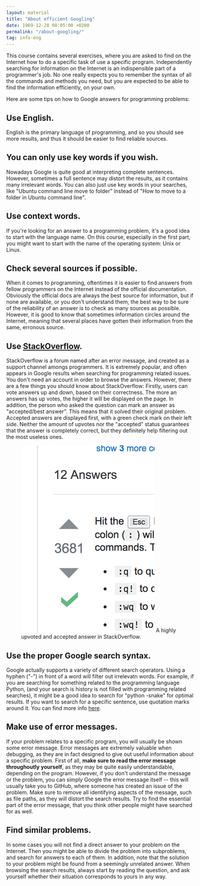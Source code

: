 ```yaml
---
layout: material
title: "About efficient Googling"
date: 1969-12-28 00:05:00 +0200
permalink: "/about-googling/"
tag: info-eng
---
```


This course contains several exercises, where you are asked to find on the Internet how to do a specific task of use a specific program. Independently searching for information on the Internet is an indispensible part of a programmer's job. No one really expects you to remember the syntax of all the commands and methods you need, but you are expected to be able to find the information efficiently, on your own. 

Here are some tips on how to Google answers for programming problems:

## Use English.

English is the primary language of programming, and so you should see more results, and thus it should be easier to find reliable sources.

## You can only use key words if you wish.

Nowadays Google is quite good at interpreting complete sentences. However, sometimes a full sentence may distort the results, as it contains many irrelevant words. You can also just use key words in your searches, like  "Ubuntu command line move to folder" instead of "How to move to a folder in Ubuntu command line". 

## Use context words.

If you're looking for an answer to a programming problem, it's a good idea to start with the language name. On this course, especially in the first part, you might want to start with the name of the operating system: Unix or Linux. 

## Check several sources if possible.

When it comes to programming, oftentimes it is easier to find answers from fellow programmers on the Internet instead of the official documentation. Obviously the official docs are always the best source for information, but if none are available, or you don't understand them, the best way to be sure of the reliability of an answer is to check as many sources as possible. However, it is good to know that sometimes information circles around the Internet, meaning that several places have gotten their information from the same, erronous source.

## Use <a href="https://stackoverflow.com/">StackOverflow</a>.

StackOverflow is a forum named after an error message, and created as a support channel amongs programmers. It is extremely popular, and often appears in Google results when searching for programming related issues. You don't need an account in order to browse the answers. However, there are a few things you should know about StackOverflow: Firstly, users can vote answers up and down, based on their correctness. The more an answers has up votes, the higher it will be displayed on the page. In addition, the person who asked the question can mark an answer as "accepted/best answer". This means that it solved their original problem. Accepted answers are displayed first, with a green check mark on their left side. Neither the amount of upvotes nor the "accepted" status guarantees that the answer is completely correct, but they definitely help filtering out the most useless ones.

<figure class="stackoverflow-example">
<img alt="Stackoverflow example answer" src="/assets/exit_vim.png">
<figcatpion>A highly upvoted and accepted answer in StackOverflow.</figcatpion>
</figure>


## Use the proper Google search syntax.

Google actually supports a variety of different search operators. Using a hyphen ("-") in front of a word will filter out irrelevatn words. For example, if you are searching for something related to the programming language Python, (and your search is history is not filled with programming related searches), it might be a good idea to search for "python -snake" for optimal results. If you want to search for a specific sentence, use quotation marks around it. You can find more info [here](https://support.google.com/websearch/answer/2466433).

## Make use of error messages.

If your problem relates to a specific program, you will usually be shown some error message. Error messages are extremely valuable when debugging, as they are in fact designed to give out useful information about a specific problem. First of all, **make sure to read the error message throughoutly yourself**, as they may be quite easily understandable, depending on the program. However, if you don't understand the message or the problem, you can simply Google the error message itself -- this will usually take you to GitHub, where someone has created an issue of the problem. Make sure to remove all identifying aspects of the message, such as file paths, as they will distort the search results. Try to find the essential part of the error message, that you think other people might have searched for as well.

## Find similar problems.

In some cases you will not find a direct answer to your problem on the Internet. Then you might be able to divide the problem into subproblems, and search for answers to each of them. In addition, note that the solution to your problem might be found from a seemingly unrelated answer. When browsing the search results, always start by reading the question, and ask yourself whether their situation corresponds to yours in any way.
